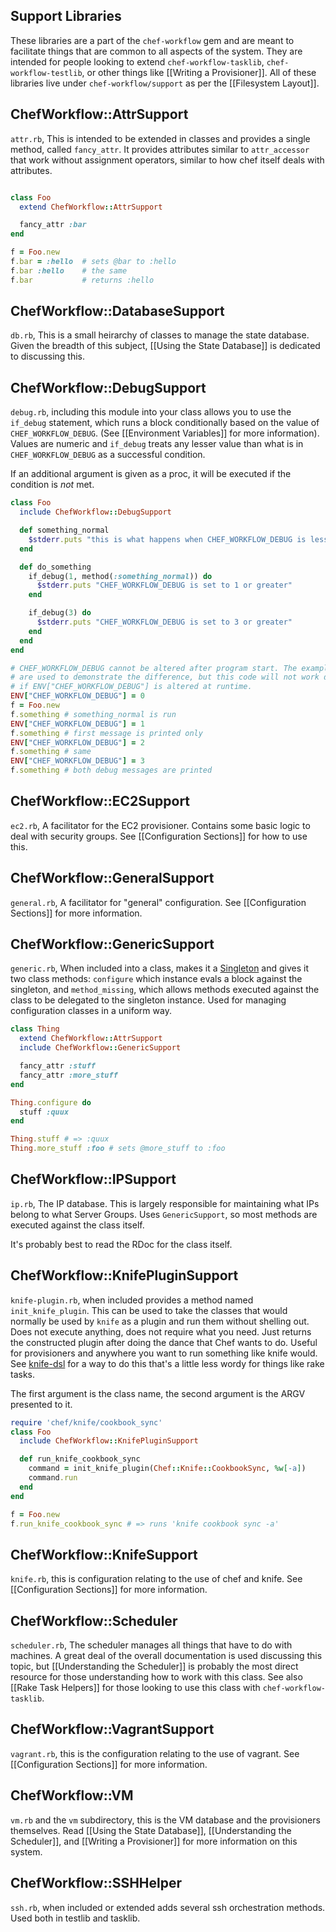 Support Libraries
-----------------

These libraries are a part of the `chef-workflow` gem and are meant to
facilitate things that are common to all aspects of the system. They are
intended for people looking to extend `chef-workflow-tasklib`,
`chef-workflow-testlib`, or other things like [[Writing a Provisioner]]. All of
these libraries live under `chef-workflow/support` as per the [[Filesystem
Layout]].

ChefWorkflow::AttrSupport
-------------------------

`attr.rb`, This is intended to be extended in classes and provides a single method, called
`fancy_attr`. It provides attributes similar to `attr_accessor` that work
without assignment operators, similar to how chef itself deals with attributes.

```ruby

class Foo
  extend ChefWorkflow::AttrSupport

  fancy_attr :bar
end

f = Foo.new
f.bar = :hello  # sets @bar to :hello
f.bar :hello    # the same
f.bar           # returns :hello
```

ChefWorkflow::DatabaseSupport
-----------------------------

`db.rb`, This is a small heirarchy of classes to manage the state database. Given the
breadth of this subject, [[Using the State Database]] is dedicated to
discussing this.

ChefWorkflow::DebugSupport
--------------------------

`debug.rb`, including this module into your class allows you to use the `if_debug`
statement, which runs a block conditionally based on the value of
`CHEF_WORKFLOW_DEBUG`. (See [[Environment Variables]] for more information).
Values are numeric and `if_debug` treats any lesser value than what is in
`CHEF_WORKFLOW_DEBUG` as a successful condition.

If an additional argument is given as a proc, it will be executed if the
condition is *not* met.

```ruby
class Foo
  include ChefWorkflow::DebugSupport

  def something_normal
    $stderr.puts "this is what happens when CHEF_WORKFLOW_DEBUG is less than 1"
  end

  def do_something
    if_debug(1, method(:something_normal)) do
      $stderr.puts "CHEF_WORKFLOW_DEBUG is set to 1 or greater"
    end

    if_debug(3) do
      $stderr.puts "CHEF_WORKFLOW_DEBUG is set to 3 or greater"
    end
  end
end

# CHEF_WORKFLOW_DEBUG cannot be altered after program start. The examples here
# are used to demonstrate the difference, but this code will not work differently 
# if ENV["CHEF_WORKFLOW_DEBUG"] is altered at runtime.
ENV["CHEF_WORKFLOW_DEBUG"] = 0
f = Foo.new
f.something # something_normal is run
ENV["CHEF_WORKFLOW_DEBUG"] = 1
f.something # first message is printed only
ENV["CHEF_WORKFLOW_DEBUG"] = 2
f.something # same
ENV["CHEF_WORKFLOW_DEBUG"] = 3
f.something # both debug messages are printed
```

ChefWorkflow::EC2Support
------------------------

`ec2.rb`, A facilitator for the EC2 provisioner. Contains some basic logic to deal with
security groups. See [[Configuration Sections]] for how to use this. 

ChefWorkflow::GeneralSupport
----------------------------

`general.rb`, A facilitator for "general" configuration. See [[Configuration
Sections]] for more information.

ChefWorkflow::GenericSupport
----------------------------

`generic.rb`, When included into a class, makes it a
[Singleton](http://www.ruby-doc.org/stdlib-1.9.3/libdoc/singleton/rdoc/Singleton.html)
and gives it two class methods: `configure` which instance evals a block
against the singleton, and `method_missing`, which allows methods executed
against the class to be delegated to the singleton instance. Used for managing
configuration classes in a uniform way.

```ruby
class Thing
  extend ChefWorkflow::AttrSupport
  include ChefWorkflow::GenericSupport

  fancy_attr :stuff
  fancy_attr :more_stuff
end

Thing.configure do
  stuff :quux
end

Thing.stuff # => :quux
Thing.more_stuff :foo # sets @more_stuff to :foo
```

ChefWorkflow::IPSupport
-----------------------

`ip.rb`, The IP database. This is largely responsible for maintaining what IPs
belong to what Server Groups. Uses `GenericSupport`, so most methods are
executed against the class itself.

It's probably best to read the RDoc for the class itself.

ChefWorkflow::KnifePluginSupport
--------------------------------

`knife-plugin.rb`, when included provides a method named `init_knife_plugin`.
This can be used to take the classes that would normally be used by `knife` as
a plugin and run them without shelling out. Does not execute anything, does not
require what you need. Just returns the constructed plugin after doing the
dance that Chef wants to do. Useful for provisioners and anywhere you want to
run something like knife would. See
[knife-dsl](http://github.com/chef-workflow/knife-dsl) for a way to do this
that's a little less wordy for things like rake tasks.

The first argument is the class name, the second argument is the ARGV presented
to it.

```ruby
require 'chef/knife/cookbook_sync'
class Foo
  include ChefWorkflow::KnifePluginSupport

  def run_knife_cookbook_sync
    command = init_knife_plugin(Chef::Knife::CookbookSync, %w[-a])
    command.run
  end
end

f = Foo.new
f.run_knife_cookbook_sync # => runs 'knife cookbook sync -a'
```

ChefWorkflow::KnifeSupport
--------------------------

`knife.rb`, this is configuration relating to the use of chef and knife. See
[[Configuration Sections]] for more information.

ChefWorkflow::Scheduler
-----------------------

`scheduler.rb`, The scheduler manages all things that have to do with machines.
A great deal of the overall documentation is used discussing this topic, but
[[Understanding the Scheduler]] is probably the most direct resource for those
understanding how to work with this class. See also [[Rake Task Helpers]] for
those looking to use this class with `chef-workflow-tasklib`.

ChefWorkflow::VagrantSupport
----------------------------

`vagrant.rb`, this is the configuration relating to the use of vagrant. See
[[Configuration Sections]] for more information.

ChefWorkflow::VM
----------------

`vm.rb` and the `vm` subdirectory, this is the VM database and the provisioners
themselves. Read [[Using the State Database]], [[Understanding the Scheduler]],
and [[Writing a Provisioner]] for more information on this system.

ChefWorkflow::SSHHelper
-----------------------

`ssh.rb`, when included or extended adds several ssh orchestration methods.
Used both in testlib and tasklib.
